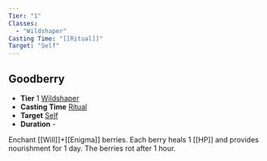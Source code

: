 ```yaml
---
Tier: "1"
Classes:
  - "Wildshaper"
Casting Time: "[[Ritual]]"
Target: "Self"
---
```

## Goodberry
- **Tier** 1 [Wildshaper](app://obsidian.md/SRD/Archetypes/Wildshaper.md)
- **Casting Time** [Ritual](app://obsidian.md/SRD/Glossary/Ritual.md)
- **Target** [Self](app://obsidian.md/SRD/Glossary/Self.md)
- **Duration** -

Enchant [[Will]]+[[Enigma]] berries. Each berry heals 1 [[HP]] and provides nourishment for 1 day. The berries rot after 1 hour.